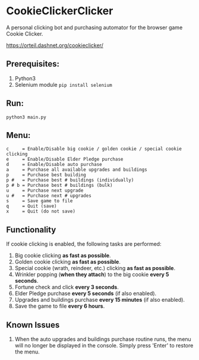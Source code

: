 
  
# CookieClickerClicker
A personal clicking bot and purchasing automator for the browser game Cookie Clicker.

https://orteil.dashnet.org/cookieclicker/


## Prerequisites:

 1. Python3
 2. Selenium module
`pip install selenium`


## Run:

`python3 main.py`


## Menu:

    c     = Enable/Disable big cookie / golden cookie / special cookie clicking
    e     = Enable/Disable Elder Pledge purchase
    d     = Enable/Disable auto purchase
    a     = Purchase all available upgrades and buildings
    p     = Purchase best building
    p #   = Purchase best # buildings (individually)
    p # b = Purchase best # buildings (bulk)    
    u     = Purchase next upgrade    
    u #   = Purchase next # upgrades    
    s     = Save game to file    
    q     = Quit (save)
    x     = Quit (do not save)

## Functionality

If cookie clicking is enabled, the following tasks are performed:

 1. Big cookie clicking **as fast as possible**.
 2. Golden cookie clicking **as fast as possible**.
 3. Special cookie (wrath, reindeer, etc.) clicking **as fast as possible**.
 4. Wrinkler popping (**when they attach**) to the big cookie **every 5 seconds**.
 5. Fortune check and click **every 3 seconds**.
 6. Elder Pledge purchase **every 5 seconds** (if also enabled).
 7. Upgrades and buildings purchase **every 15 minutes** (if also enabled).
 8. Save the game to file **every 6 hours**.

## Known Issues

 1. When the auto upgrades and buildings purchase routine runs, the menu will no longer be displayed in the console. Simply press 'Enter' to restore the menu.